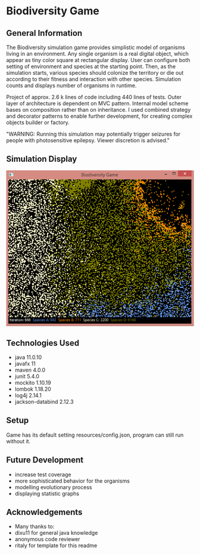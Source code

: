 # Biodiversity Game


## General Information
The Biodiversity simulation game provides simplistic model of organisms living in an environment. Any single organism is a real digital object, which appear as tiny color square at rectangular display. User can configure both setting of environment and species at the starting point. Then, as the simulation starts, various species should colonize the territory or die out according to their fitness and interaction with other species. Simulation counts and displays number of organisms in runtime.   

Project of approx. 2.6 k lines of code including 440 lines of tests. Outer layer of architecture is dependent on MVC  pattern. Internal model scheme bases on composition rather than on inheritance. I used combined strategy and decorator patterns to enable further development, for creating complex objects builder or factory.

"WARNING: Running this simulation may potentially trigger seizures for people with photosensitive epilepsy. Viewer discretion is advised."

## Simulation Display
![Example screenshot](screenshot.png)
<!-- If you have screenshots you'd like to share, include them here. -->


## Technologies Used
- java 11.0.10
- javafx 11
- maven 4.0.0
- junit 5.4.0
- mockito 1.10.19
- lombok 1.18.20
- log4j 2.14.1
- jackson-databind 2.12.3

## Setup
Game has its default setting resources/config.json, program can still run without it.

## Future Development
- increase test coverage
- more sophisticated behavior for the organisms
- modelling evolutionary process
- displaying statistic graphs


## Acknowledgements
- Many thanks to:
- dixu11 for general java knowledge
- anonymous code reviewer 
- ritaly for template for this readme
